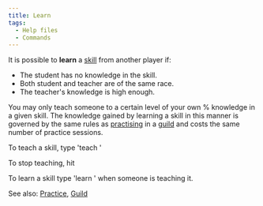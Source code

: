 ```yaml
---
title: Learn
tags:
  - Help files
  - Commands
---
```

It is possible to **learn** a [skill](skill "wikilink") from another
player if:

- The student has no knowledge in the skill.
- Both student and teacher are of the same race.
- The teacher's knowledge is high enough.

You may only teach someone to a certain level of your own % knowledge in
a given skill. The knowledge gained by learning a skill in this manner
is governed by the same rules as [practising](practice "wikilink") in a
[guild](guild "wikilink") and costs the same number of practice
sessions.

To teach a skill, type 'teach <skill>'

To stop teaching, hit <return>

To learn a skill type 'learn <skill>' when someone is teaching it.

See also: [Practice](Practice "wikilink"), [Guild](Guild "wikilink")
